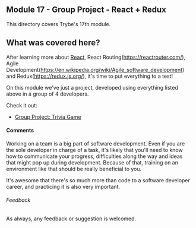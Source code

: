 ## Module 17 - Group Project - React + Redux

This directory covers Trybe's 17th module.

## What was covered here?

After learning more about [React](https://reactjs.org/), React Routing(https://reactrouter.com/), Agile Development(https://en.wikipedia.org/wiki/Agile_software_development) and Redux(https://redux.js.org/), it's time to put everything to a test!

On this module we've just a project, developed using everything listed above in a group of 4 developers.

Check it out:

* [Group Project: Trivia Game](./Project_01_TRIVIA_GAME)

#### Comments

Working on a team is a big part of software development. Even if you are the sole developer in charge of a task, it's likely that you'll need to know how to communicate your progress, difficulties along the way and ideas that might pop up during development. Because of that, training on an environment like that should be really beneficial to you.

It's awesome that there's so much more than code to a software developer career, and practicing it is also very important.

###### Feedback

As always, any feedback or suggestion is welcomed.
